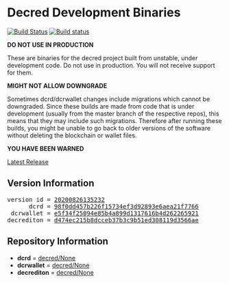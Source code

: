 
# Decred Development Binaries

[![Build Status](https://travis-ci.org/matheusd/decred-weekly-builds.svg?branch=v20200826135232)](https://travis-ci.org/matheusd/decred-weekly-builds) [![Build status](https://ci.appveyor.com/api/projects/status/hncgrnv0xuqb6s3c/branch/master?svg=true)](https://ci.appveyor.com/project/matheusd/decred-weekly-builds/branch/master)


**DO NOT USE IN PRODUCTION**

These are binaries for the decred project built from unstable, under development
code. Do not use in production. You will not receive support for them.

**MIGHT NOT ALLOW DOWNGRADE**

Sometimes dcrd/dcrwallet changes include migrations which cannot be downgraded.
Since these builds are made from code that is under development (usually from
the master branch of the respective repos), this means that they may include such
migrations. Therefore after running these builds, you might be unable to go back
to older versions of the software without deleting the blockchain or wallet
files.

**YOU HAVE BEEN WARNED**

[Latest Release](https://github.com/matheusd/decred-weekly-builds/releases/latest)

## Version Information

<pre>
version id = <a href="https://github.com/matheusd/decred-weekly-builds/releases/tag/v20200826135232">20200826135232</a>
      dcrd = <a href="https://github.com/decred/dcrd/commits/98f0dd457b226f15734ef3d92893e6aea21f7766">98f0dd457b226f15734ef3d92893e6aea21f7766</a>
 dcrwallet = <a href="https://github.com/decred/dcrwallet/commits/e5f34f25094e85b4a899d1317616b4d262265921">e5f34f25094e85b4a899d1317616b4d262265921</a>
decrediton = <a href="https://github.com/decred/decrediton/commits/d474ec215b8dcceb37b3c9b51ed308119d3566ae">d474ec215b8dcceb37b3c9b51ed308119d3566ae</a>
</pre>

## Repository Information

- **dcrd** = [decred/None](https://github.com/decred/dcrd)
- **dcrwallet** = [decred/None](https://github.com/decred/dcrwallet)
- **decrediton** = [decred/None](https://github.com/decred/decrediton)


